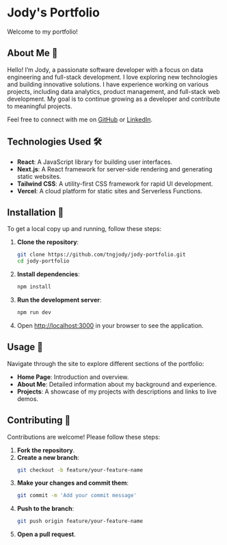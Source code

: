 # Jody's Portfolio

Welcome to my portfolio!

## About Me 👋

Hello! I’m Jody, a passionate software developer with a focus on data engineering and full-stack development. I love exploring new technologies and building innovative solutions. I have experience working on various projects, including data analytics, product management, and full-stack web development. My goal is to continue growing as a developer and contribute to meaningful projects.

Feel free to connect with me on [GitHub](https://github.com/tngjody) or [LinkedIn](https://www.linkedin.com/in/jody-tng).

## Technologies Used 🛠️

- **React**: A JavaScript library for building user interfaces.
- **Next.js**: A React framework for server-side rendering and generating static websites.
- **Tailwind CSS**: A utility-first CSS framework for rapid UI development.
- **Vercel**: A cloud platform for static sites and Serverless Functions.

## Installation 🚀

To get a local copy up and running, follow these steps:

1. **Clone the repository**:
   ```bash
   git clone https://github.com/tngjody/jody-portfolio.git
   cd jody-portfolio
   ```

2. **Install dependencies**:
   ```bash
   npm install
   ```

3. **Run the development server**:
   ```bash
   npm run dev
   ```

4. Open [http://localhost:3000](http://localhost:3000) in your browser to see the application.

## Usage 📄

Navigate through the site to explore different sections of the portfolio:

- **Home Page**: Introduction and overview.
- **About Me**: Detailed information about my background and experience.
- **Projects**: A showcase of my projects with descriptions and links to live demos.

## Contributing 🤝

Contributions are welcome! Please follow these steps:

1. **Fork the repository**.
2. **Create a new branch**:
   ```bash
   git checkout -b feature/your-feature-name
   ```
3. **Make your changes and commit them**:
   ```bash
   git commit -m 'Add your commit message'
   ```
4. **Push to the branch**:
   ```bash
   git push origin feature/your-feature-name
   ```
5. **Open a pull request**.
